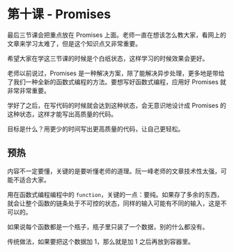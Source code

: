 # 第十课 - Promises

最后三节课会把重点放在 Promises 上面。老师一直在想该怎么教大家，看网上的文章来学习太难了，但是这个知识点又非常重要。

希望大家在学这三节课的时候是个白纸状态，这样学习的时候效果会更好。

老师以前说过，Promises 是一种解决方案，除了能解决异步处理，更多地是带给了我们一种全新的函数式编程的方法。要想写好函数式编程，应用好 Promises 就非常非常重要。

学好了之后，在写代码的时候就会达到这种状态，会无意识地设计成 Promises 的这种状态，这样才能写出高质量的代码。

目标是什么？用更少的时间写出更高质量的代码，让自己更轻松。

## 预热

内容不一定要懂，关键的是要听懂老师的道理。阮一峰老师的文章技术性太强，可能不适合大家。

用在函数式编程编程中的 `function`，关键的一点：要纯。如果存了多余的东西，就会让整个函数的链条处于不可控的状态，同样的输入可能有不同的输入，这是不可以的。

如果说每个函数都是一个瓶子，瓶子里只装了一个数据，别的什么都没有。

传统做法，如果要把这个数据加 1，那么就是加 1 之后再放到容器里。
